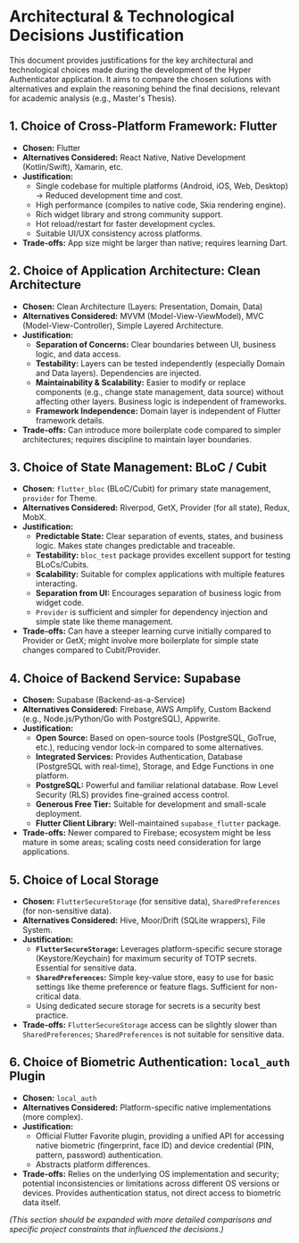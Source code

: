 # Architectural & Technological Decisions Justification

This document provides justifications for the key architectural and technological choices made during the development of the Hyper Authenticator application. It aims to compare the chosen solutions with alternatives and explain the reasoning behind the final decisions, relevant for academic analysis (e.g., Master's Thesis).

## 1. Choice of Cross-Platform Framework: Flutter

*   **Chosen:** Flutter
*   **Alternatives Considered:** React Native, Native Development (Kotlin/Swift), Xamarin, etc.
*   **Justification:**
    *   Single codebase for multiple platforms (Android, iOS, Web, Desktop) -> Reduced development time and cost.
    *   High performance (compiles to native code, Skia rendering engine).
    *   Rich widget library and strong community support.
    *   Hot reload/restart for faster development cycles.
    *   Suitable UI/UX consistency across platforms.
*   **Trade-offs:** App size might be larger than native; requires learning Dart.

## 2. Choice of Application Architecture: Clean Architecture

*   **Chosen:** Clean Architecture (Layers: Presentation, Domain, Data)
*   **Alternatives Considered:** MVVM (Model-View-ViewModel), MVC (Model-View-Controller), Simple Layered Architecture.
*   **Justification:**
    *   **Separation of Concerns:** Clear boundaries between UI, business logic, and data access.
    *   **Testability:** Layers can be tested independently (especially Domain and Data layers). Dependencies are injected.
    *   **Maintainability & Scalability:** Easier to modify or replace components (e.g., change state management, data source) without affecting other layers. Business logic is independent of frameworks.
    *   **Framework Independence:** Domain layer is independent of Flutter framework details.
*   **Trade-offs:** Can introduce more boilerplate code compared to simpler architectures; requires discipline to maintain layer boundaries.

## 3. Choice of State Management: BLoC / Cubit

*   **Chosen:** `flutter_bloc` (BLoC/Cubit) for primary state management, `provider` for Theme.
*   **Alternatives Considered:** Riverpod, GetX, Provider (for all state), Redux, MobX.
*   **Justification:**
    *   **Predictable State:** Clear separation of events, states, and business logic. Makes state changes predictable and traceable.
    *   **Testability:** `bloc_test` package provides excellent support for testing BLoCs/Cubits.
    *   **Scalability:** Suitable for complex applications with multiple features interacting.
    *   **Separation from UI:** Encourages separation of business logic from widget code.
    *   `Provider` is sufficient and simpler for dependency injection and simple state like theme management.
*   **Trade-offs:** Can have a steeper learning curve initially compared to Provider or GetX; might involve more boilerplate for simple state changes compared to Cubit/Provider.

## 4. Choice of Backend Service: Supabase

*   **Chosen:** Supabase (Backend-as-a-Service)
*   **Alternatives Considered:** Firebase, AWS Amplify, Custom Backend (e.g., Node.js/Python/Go with PostgreSQL), Appwrite.
*   **Justification:**
    *   **Open Source:** Based on open-source tools (PostgreSQL, GoTrue, etc.), reducing vendor lock-in compared to some alternatives.
    *   **Integrated Services:** Provides Authentication, Database (PostgreSQL with real-time), Storage, and Edge Functions in one platform.
    *   **PostgreSQL:** Powerful and familiar relational database. Row Level Security (RLS) provides fine-grained access control.
    *   **Generous Free Tier:** Suitable for development and small-scale deployment.
    *   **Flutter Client Library:** Well-maintained `supabase_flutter` package.
*   **Trade-offs:** Newer compared to Firebase; ecosystem might be less mature in some areas; scaling costs need consideration for large applications.

## 5. Choice of Local Storage

*   **Chosen:** `FlutterSecureStorage` (for sensitive data), `SharedPreferences` (for non-sensitive data).
*   **Alternatives Considered:** Hive, Moor/Drift (SQLite wrappers), File System.
*   **Justification:**
    *   **`FlutterSecureStorage`:** Leverages platform-specific secure storage (Keystore/Keychain) for maximum security of TOTP secrets. Essential for sensitive data.
    *   **`SharedPreferences`:** Simple key-value store, easy to use for basic settings like theme preference or feature flags. Sufficient for non-critical data.
    *   Using dedicated secure storage for secrets is a security best practice.
*   **Trade-offs:** `FlutterSecureStorage` access can be slightly slower than `SharedPreferences`; `SharedPreferences` is not suitable for sensitive data.

## 6. Choice of Biometric Authentication: `local_auth` Plugin

*   **Chosen:** `local_auth`
*   **Alternatives Considered:** Platform-specific native implementations (more complex).
*   **Justification:**
    *   Official Flutter Favorite plugin, providing a unified API for accessing native biometric (fingerprint, face ID) and device credential (PIN, pattern, password) authentication.
    *   Abstracts platform differences.
*   **Trade-offs:** Relies on the underlying OS implementation and security; potential inconsistencies or limitations across different OS versions or devices. Provides authentication status, not direct access to biometric data itself.

*(This section should be expanded with more detailed comparisons and specific project constraints that influenced the decisions.)*